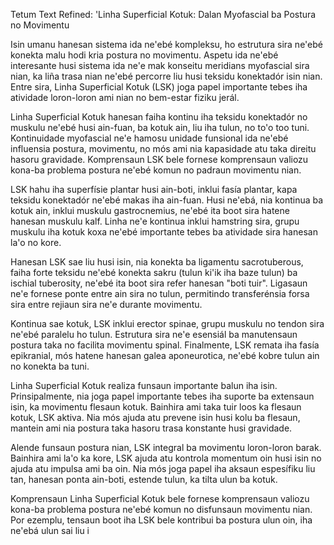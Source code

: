 Tetum Text Refined: 'Linha Superficial Kotuk: Dalan Myofascial ba Postura no Movimentu

Isin umanu hanesan sistema ida ne'ebé kompleksu, ho estrutura sira ne'ebé konekta malu hodi kria postura no movimentu. Aspetu ida ne'ebé interesante husi sistema ida ne'e mak konseitu meridians myofascial sira nian, ka liña trasa nian ne'ebé percorre liu husi teksidu konektadór isin nian. Entre sira, Linha Superficial Kotuk (LSK) joga papel importante tebes iha atividade loron-loron ami nian no bem-estar fiziku jerál.

Linha Superficial Kotuk hanesan faiha kontinu iha teksidu konektadór no muskulu ne'ebé husi ain-fuan, ba kotuk ain, liu iha tulun, no to'o too tuni. Kontinuidade myofascial ne'e hamosu unidade funsional ida ne'ebé influensia postura, movimentu, no mós ami nia kapasidade atu taka direitu hasoru gravidade. Komprensaun LSK bele fornese komprensaun valiozu kona-ba problema postura ne'ebé komun no padraun movimentu nian.

LSK hahu iha superfísie plantar husi ain-boti, inklui fasía plantar, kapa teksidu konektadór ne'ebé makas iha ain-fuan. Husi ne'ebá, nia kontinua ba kotuk ain, inklui muskulu gastrocnemius, ne'ebé ita boot sira hatene hanesan muskulu kalf. Linha ne'e kontinua inklui hamstring sira, grupu muskulu iha kotuk koxa ne'ebé importante tebes ba atividade sira hanesan la'o no kore.

Hanesan LSK sae liu husi isin, nia konekta ba ligamentu sacrotuberous, faiha forte teksidu ne'ebé konekta sakru (tulun ki'ik iha baze tulun) ba ischial tuberosity, ne'ebé ita boot sira refer hanesan "boti tuir". Ligasaun ne'e fornese ponte entre ain sira no tulun, permitindo transferénsia forsa sira entre rejiaun sira ne'e durante movimentu.

Kontinua sae kotuk, LSK inklui erector spinae, grupu muskulu no tendon sira ne'ebé paralelu ho tulun. Estrutura sira ne'e esensiál ba manutensaun postura taka no facilita movimentu spinal. Finalmente, LSK remata iha fasía epikranial, mós hatene hanesan galea aponeurotica, ne'ebé kobre tulun ain no konekta ba tuni.

Linha Superficial Kotuk realiza funsaun importante balun iha isin. Prinsipalmente, nia joga papel importante tebes iha suporte ba extensaun isin, ka movimentu flesaun kotuk. Bainhira ami taka tuir loos ka flesaun kotuk, LSK aktiva. Nia mós ajuda atu prevene isin husi kolu ba flesaun, mantein ami nia postura taka hasoru trasa konstante husi gravidade.

Alende funsaun postura nian, LSK integral ba movimentu loron-loron barak. Bainhira ami la'o ka kore, LSK ajuda atu kontrola momentum oin husi isin no ajuda atu impulsa ami ba oin. Nia mós joga papel iha aksaun espesífiku liu tan, hanesan ponta ain-boti, estende tulun, ka tilta ulun ba kotuk.

Komprensaun Linha Superficial Kotuk bele fornese komprensaun valiozu kona-ba problema postura ne'ebé komun no disfunsaun movimentu nian. Por ezemplu, tensaun boot iha LSK bele kontribui ba postura ulun oin, iha ne'ebá ulun sai liu i